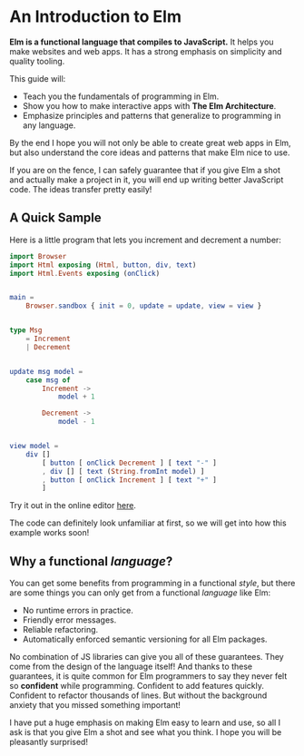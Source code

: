 # An Introduction to Elm

**Elm is a functional language that compiles to JavaScript.** It helps you make websites and web apps. It has a strong emphasis on simplicity and quality tooling.

This guide will:

- Teach you the fundamentals of programming in Elm.
- Show you how to make interactive apps with **The Elm Architecture**.
- Emphasize principles and patterns that generalize to programming in any language.

By the end I hope you will not only be able to create great web apps in Elm, but also understand the core ideas and patterns that make Elm nice to use.

If you are on the fence, I can safely guarantee that if you give Elm a shot and actually make a project in it, you will end up writing better JavaScript code. The ideas transfer pretty easily!

## A Quick Sample

Here is a little program that lets you increment and decrement a number:

```elm
import Browser
import Html exposing (Html, button, div, text)
import Html.Events exposing (onClick)


main =
    Browser.sandbox { init = 0, update = update, view = view }


type Msg
    = Increment
    | Decrement


update msg model =
    case msg of
        Increment ->
            model + 1

        Decrement ->
            model - 1


view model =
    div []
        [ button [ onClick Decrement ] [ text "-" ]
        , div [] [ text (String.fromInt model) ]
        , button [ onClick Increment ] [ text "+" ]
        ]
```

Try it out in the online editor [here](https://elm-lang.org/examples/buttons).

The code can definitely look unfamiliar at first, so we will get into how this example works soon!

## Why a functional _language_?

You can get some benefits from programming in a functional _style_, but there are some things you can only get from a functional _language_ like Elm:

- No runtime errors in practice.
- Friendly error messages.
- Reliable refactoring.
- Automatically enforced semantic versioning for all Elm packages.

No combination of JS libraries can give you all of these guarantees. They come from the design of the language itself! And thanks to these guarantees, it is quite common for Elm programmers to say they never felt so **confident** while programming. Confident to add features quickly. Confident to refactor thousands of lines. But without the background anxiety that you missed something important!

I have put a huge emphasis on making Elm easy to learn and use, so all I ask is that you give Elm a shot and see what you think. I hope you will be pleasantly surprised!
